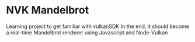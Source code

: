 # NVK Mandelbrot
Learning project to get familiar with vulkanSDK
In the end, it should become a real-time Mandelbrot renderer using Javascript and Node-Vulkan
